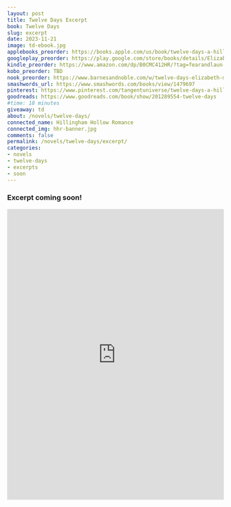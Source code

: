 ```yaml
---
layout: post
title: Twelve Days Excerpt
book: Twelve Days
slug: excerpt
date: 2023-11-21
image: td-ebook.jpg
applebooks_preorder: https://books.apple.com/us/book/twelve-days-a-hillingham-hollow-romance/id6472092327
googleplay_preorder: https://play.google.com/store/books/details/Elizabeth_Myles_Twelve_Days?id=AOXiEAAAQBAJ
kindle_preorder: https://www.amazon.com/dp/B0CMC412HR/?tag=fearandlaun-20
kobo_preorder: TBD
nook_preorder: https://www.barnesandnoble.com/w/twelve-days-elizabeth-myles/1144329915?ean=2940185882962
smashwords_url: https://www.smashwords.com/books/view/1479697
pinterest: https://www.pinterest.com/tangentuniverse/twelve-days-a-hillingham-hollow-romance/
goodreads: https://www.goodreads.com/book/show/201289554-twelve-days
#time: 18 minutes
giveaway: td
about: /novels/twelve-days/
connected_name: Hillingham Hollow Romance
connected_img: hhr-banner.jpg
comments: false
permalink: /novels/twelve-days/excerpt/
categories: 
- novels
- twelve-days
- excerpts
- soon
---
```


### Excerpt coming soon!

<iframe type="text/html" width="650" height="675" frameborder="0" allowfullscreen style="max-width:100%" src="https://read.amazon.com/kp/card?asin=B0CMC412HR&preview=inline&linkCode=kpe&ref_=cm_sw_r_kb_dp_yfBqFbZBJNXZ8&tag=fearandlaun-20" ></iframe> 

